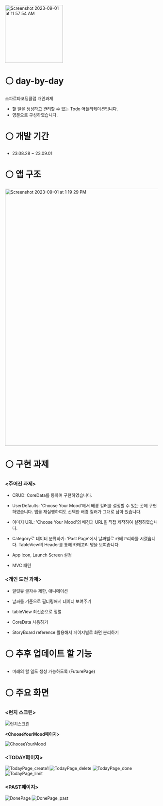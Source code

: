 
<img width="190" alt="Screenshot 2023-09-01 at 11 57 54 AM" src="https://github.com/real-future/day-by-day/assets/85066307/e1e0c1c9-d4c7-4221-8851-b1d8412c0805">

# ⚪️ day-by-day
스파르타코딩클럽 개인과제

- 할 일을 생성하고 관리할 수 있는 Todo 어플리케이션입니다. 
- 영문으로 구성하였습니다.


# ⚪️ 개발 기간
- 23.08.28 ~ 23.09.01 


# ⚪️ 앱 구조

<img width="843" alt="Screenshot 2023-09-01 at 1 19 29 PM" src="https://github.com/real-future/day-by-day/assets/85066307/874e395a-2d53-43d0-afed-59744e8d53a1">




# ⚪️ 구현 과제

### **<주어진 과제>**

- CRUD: CoreData를 통하여 구현하였습니다.

- UserDefaults: 'Choose Your Mood'에서 배경 컬러를 설정할 수 있는 곳에 구현하였습니다. 앱을 재실행하여도 선택한 배경 컬러가 그대로 남아 있습니다. 

- 이미지 URL: 'Choose Your Mood'의 배경과 URL을 직접 제작하여 설정하였습니다.

- Category로 데이터 분류하기: 'Past Page'에서 날짜별로 카테고리화를 시켰습니다. TableView의 Header를 통해 카테고리 명을 보여줍니다.

- App Icon, Launch Screen 설정


- MVC 패턴


### **<개인 도전 과제>**

- 알럿뷰 글자수 제한, 애니메이션

- 날짜를 기준으로 필터링해서 데이터 보여주기

- tableView 최신순으로 정렬

- CoreData 사용하기

- StoryBoard reference 활용해서 페이지별로 화면 분리하기


# ⚪️ 추후 업데이트 할 기능

- 미래의 할 일도 생성 가능하도록 (FuturePage)

  

# ⚪️ 주요 화면
### **<런치 스크린>**

![런치스크린](https://github.com/real-future/day-by-day/assets/85066307/90350a62-c926-4936-8936-433d56df089c)

**<ChooseYourMood페이지>**

![ChooseYourMood](https://github.com/real-future/day-by-day/assets/85066307/7c862402-6365-4267-9618-493a4ebec567)


### **<TODAY페이지>**

![TodayPage_create1](https://github.com/real-future/day-by-day/assets/85066307/bbf5612d-f370-4fbc-9ae7-7a22bbdddabf)
![TodayPage_delete](https://github.com/real-future/day-by-day/assets/85066307/8a2d4867-b55b-4964-83bf-b2f0dd971877)
![TodayPage_done](https://github.com/real-future/day-by-day/assets/85066307/ca5f90ea-6b8b-49fb-a0df-6bd3ce45573f)
![TodayPage_limit](https://github.com/real-future/day-by-day/assets/85066307/85fb15bd-2c94-456f-95a3-c3a6e52d7206)


### **<PAST페이지>**

![DonePage](https://github.com/real-future/day-by-day/assets/85066307/521b4c2f-1c0f-4b8a-b433-ef4d3f877000)
![DonePage_past](https://github.com/real-future/day-by-day/assets/85066307/6bb8d502-9b53-495c-9c30-0df6a99a93b9)






